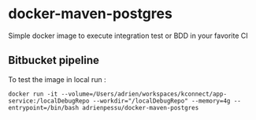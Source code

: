 # docker-maven-postgres

Simple docker image to execute integration test or BDD in your favorite CI

## Bitbucket pipeline

To test the image in local run : 

``docker run -it --volume=/Users/adrien/workspaces/kconnect/app-service:/localDebugRepo --workdir="/localDebugRepo" --memory=4g --entrypoint=/bin/bash adrienpessu/docker-maven-postgres ``
